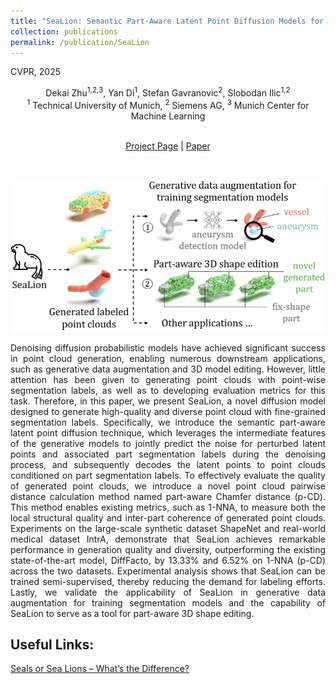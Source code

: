 ```yaml
---
title: "SeaLion: Semantic Part-Aware Latent Point Diffusion Models for 3D Generation"
collection: publications
permalink: /publication/SeaLion
---
```


CVPR, 2025

<center>
Dekai Zhu<sup>1,2,3</sup>, Yan Di<sup>1</sup>, Stefan Gavranovic<sup>2</sup>, Slobodan Ilic<sup>1,2</sup> <br /> 
<sup>1</sup> Technical University of Munich, <sup>2</sup> Siemens AG, <sup>3</sup> Munich Center for Machine Learning <br />
<br /> 
<p align="center">
  <a href="https://dekai21.github.io/SeaLion/">Project Page</a> | 
  <!-- <a href="https://www.sciencedirect.com/science/article/pii/S0925231223013437">Paper</a> |  -->
  <a href="https://arxiv.org/abs/2505.17721">Paper</a>
</p>
</center>
<br/>

<!-- <p align="center">
  <a href="https://openaccess.thecvf.com/content/CVPR2023/html/Zhu_IPCC-TP_Utilizing_Incremental_Pearson_Correlation_Coefficient_for_Joint_Multi-Agent_Trajectory_CVPR_2023_paper.html">Paper</a> | 
  <a href="https://cvpr.thecvf.com/virtual/2023/poster/22669">Poster</a>
</p> -->

<p align="center">
  <img src="../images/sealion/teaser_4.png" alt="shape" />
</p>


<p align = "justify"> 
Denoising diffusion probabilistic models have achieved significant success in point cloud generation, enabling numerous downstream applications, such as generative data augmentation and 3D model editing. However, little attention has been given to generating point clouds with point-wise segmentation labels, as well as to developing evaluation metrics for this task. Therefore, in this paper, we present SeaLion, a novel diffusion model designed to generate high-quality and diverse point cloud with fine-grained segmentation labels. Specifically, we introduce the semantic part-aware latent point diffusion technique, which leverages the intermediate features of the generative models to jointly predict the noise for perturbed latent points and associated part segmentation labels during the denoising process, and subsequently decodes the latent points to point clouds conditioned on part segmentation labels. To effectively evaluate the quality of generated point clouds, we introduce a novel point cloud pairwise distance calculation method named part-aware Chamfer distance (p-CD). This method enables existing metrics, such as 1-NNA, to measure both the local structural quality and inter-part coherence of generated point clouds. Experiments on the large-scale synthetic dataset ShapeNet and real-world medical dataset IntrA, demonstrate that SeaLion achieves remarkable performance in generation quality and diversity, outperforming the existing state-of-the-art model, DiffFacto, by 13.33% and 6.52% on 1-NNA (p-CD) across the two datasets. Experimental analysis shows that SeaLion can be trained semi-supervised, thereby reducing the demand for labeling efforts. Lastly, we validate the applicability of SeaLion in generative data augmentation for training segmentation models and the capability of SeaLion to serve as a tool for part-aware 3D shape editing.
</p>

## Useful Links:
[Seals or Sea Lions – What’s the Difference?](https://lajollabythesea.com/seals-or-sea-lions-whats-the-difference/)